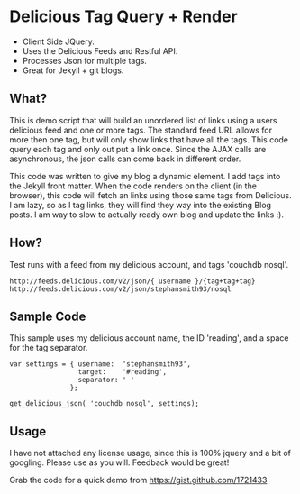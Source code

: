 # Delicious Tag Query + Render

* Client Side JQuery.
* Uses the Delicious Feeds and Restful API.
* Processes Json for multiple tags.
* Great for Jekyll + git blogs.

## What?
This is demo script that will build an unordered list of links using a users delicious feed and one or more tags. The standard feed URL allows for more then one tag, but will only show links that have all the tags. This code query each tag and only out put a link once. Since the AJAX calls are asynchronous, the json calls can come back in different order. 

This code was written to give my blog a dynamic element. I add tags into the Jekyll front matter. When the code renders on the client (in the browser), this code will fetch an links using those same tags from Delicious. I am lazy, so as I tag links, they will find they way into the existing Blog posts. I am way to slow to actually ready own blog and update the links :).

## How?
Test runs with a feed from my delicious account, and tags 'couchdb nosql'.

    http://feeds.delicious.com/v2/json/{ username }/{tag+tag+tag}
    http://feeds.delicious.com/v2/json/stephansmith93/nosql

## Sample Code
This sample uses my delicious account name, the ID 'reading', and a space for the tag separator. 

    var settings = { username:  'stephansmith93', 
                     target:    '#reading',
                     separator: ' '
                   };

    get_delicious_json( 'couchdb nosql', settings);

## Usage
I have not attached any license usage, since this is 100% jquery and a bit of googling. Please use as you will. Feedback would be great! 

Grab the code for a quick demo from https://gist.github.com/1721433